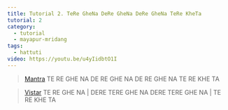 ```yaml
---
title: Tutorial 2. TeRe GheNa DeRe GheNa DeRe GheNa TeRe KheTa
tutorial: 2
category:
  - tutorial
  - mayapur-mridang
tags:
  - hattuti
video: https://youtu.be/u4yIidbtO1I
---
```


> [Mantra](https://youtu.be/u4yIidbtO1I?t=0m36s)
TE RE GHE NA DE RE GHE NA
DE RE GHE NA TE RE KHE TA
<!-- x4 132 -->

> [Vistar](https://youtu.be/u4yIidbtO1I?t=2m20s)
TE RE GHE NA  |  DERE TERE GHE NA
DERE TERE GHE NA  |  TE RE KHE TA
<!-- x4 117 -->
